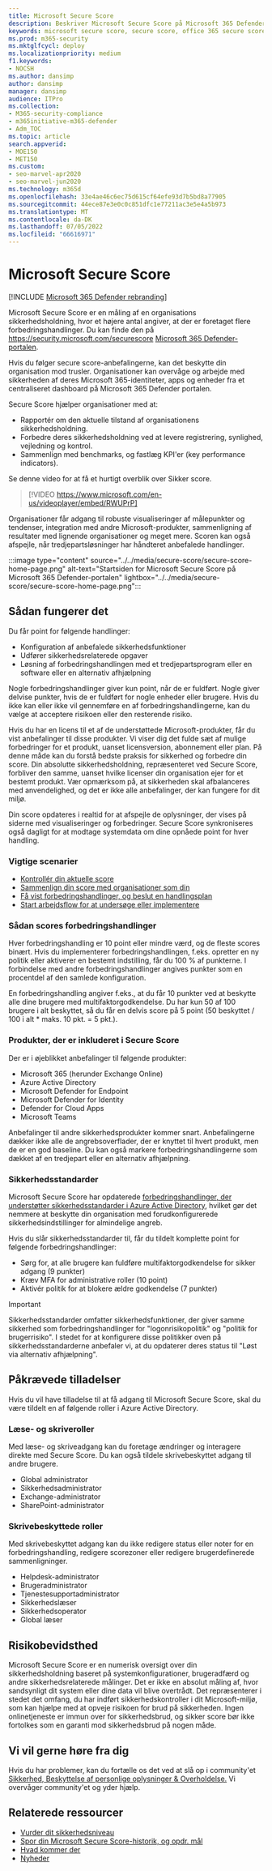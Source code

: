 ```yaml
---
title: Microsoft Secure Score
description: Beskriver Microsoft Secure Score på Microsoft 365 Defender-portalen, hvordan du forbedrer din sikkerhedsholdning, og hvad sikkerhedsadministratorer kan forvente.
keywords: microsoft secure score, secure score, office 365 secure score, microsoft security score, Microsoft 365 Defender portal, forbedringshandlinger
ms.prod: m365-security
ms.mktglfcycl: deploy
ms.localizationpriority: medium
f1.keywords:
- NOCSH
ms.author: dansimp
author: dansimp
manager: dansimp
audience: ITPro
ms.collection:
- M365-security-compliance
- m365initiative-m365-defender
- Adm_TOC
ms.topic: article
search.appverid:
- MOE150
- MET150
ms.custom:
- seo-marvel-apr2020
- seo-marvel-jun2020
ms.technology: m365d
ms.openlocfilehash: 33e4ae46c6ec75d615cf64efe93d7b5bd8a77905
ms.sourcegitcommit: 44ece87e3e0c0c851dfc1e77211ac3e5e4a5b973
ms.translationtype: MT
ms.contentlocale: da-DK
ms.lasthandoff: 07/05/2022
ms.locfileid: "66616971"
---
```

# <a name="microsoft-secure-score"></a>Microsoft Secure Score

[!INCLUDE [Microsoft 365 Defender rebranding](../includes/microsoft-defender.md)]

Microsoft Secure Score er en måling af en organisations sikkerhedsholdning, hvor et højere antal angiver, at der er foretaget flere forbedringshandlinger. Du kan finde den på https://security.microsoft.com/securescore [Microsoft 365 Defender-portalen](microsoft-365-defender-portal.md).

Hvis du følger secure score-anbefalingerne, kan det beskytte din organisation mod trusler. Organisationer kan overvåge og arbejde med sikkerheden af deres Microsoft 365-identiteter, apps og enheder fra et centraliseret dashboard på Microsoft 365 Defender portalen.

Secure Score hjælper organisationer med at:  

* Rapportér om den aktuelle tilstand af organisationens sikkerhedsholdning.
* Forbedre deres sikkerhedsholdning ved at levere registrering, synlighed, vejledning og kontrol.  
* Sammenlign med benchmarks, og fastlæg KPI'er (key performance indicators).

Se denne video for at få et hurtigt overblik over Sikker score.
> [!VIDEO https://www.microsoft.com/en-us/videoplayer/embed/RWUPrP]

Organisationer får adgang til robuste visualiseringer af målepunkter og tendenser, integration med andre Microsoft-produkter, sammenligning af resultater med lignende organisationer og meget mere. Scoren kan også afspejle, når tredjepartsløsninger har håndteret anbefalede handlinger.

:::image type="content" source="../../media/secure-score/secure-score-home-page.png" alt-text="Startsiden for Microsoft Secure Score på Microsoft 365 Defender-portalen" lightbox="../../media/secure-score/secure-score-home-page.png":::

## <a name="how-it-works"></a>Sådan fungerer det

Du får point for følgende handlinger:

- Konfiguration af anbefalede sikkerhedsfunktioner
- Udfører sikkerhedsrelaterede opgaver
- Løsning af forbedringshandlingen med et tredjepartsprogram eller en software eller en alternativ afhjælpning

Nogle forbedringshandlinger giver kun point, når de er fuldført. Nogle giver delvise punkter, hvis de er fuldført for nogle enheder eller brugere. Hvis du ikke kan eller ikke vil gennemføre en af forbedringshandlingerne, kan du vælge at acceptere risikoen eller den resterende risiko.

Hvis du har en licens til et af de understøttede Microsoft-produkter, får du vist anbefalinger til disse produkter. Vi viser dig det fulde sæt af mulige forbedringer for et produkt, uanset licensversion, abonnement eller plan. På denne måde kan du forstå bedste praksis for sikkerhed og forbedre din score. Din absolutte sikkerhedsholdning, repræsenteret ved Secure Score, forbliver den samme, uanset hvilke licenser din organisation ejer for et bestemt produkt. Vær opmærksom på, at sikkerheden skal afbalanceres med anvendelighed, og det er ikke alle anbefalinger, der kan fungere for dit miljø.

Din score opdateres i realtid for at afspejle de oplysninger, der vises på siderne med visualiseringer og forbedringer. Secure Score synkroniseres også dagligt for at modtage systemdata om dine opnåede point for hver handling.

### <a name="key-scenarios"></a>Vigtige scenarier

- [Kontrollér din aktuelle score](microsoft-secure-score-improvement-actions.md#check-your-current-score)
- [Sammenlign din score med organisationer som din](microsoft-secure-score-history-metrics-trends.md#compare-your-score-to-organizations-like-yours)
- [Få vist forbedringshandlinger, og beslut en handlingsplan](microsoft-secure-score-improvement-actions.md#take-action-to-improve-your-score)
- [Start arbejdsflow for at undersøge eller implementere](microsoft-secure-score-improvement-actions.md#view-improvement-action-details)

### <a name="how-improvement-actions-are-scored"></a>Sådan scores forbedringshandlinger

Hver forbedringshandling er 10 point eller mindre værd, og de fleste scores binært. Hvis du implementerer forbedringshandlingen, f.eks. opretter en ny politik eller aktiverer en bestemt indstilling, får du 100 % af punkterne. I forbindelse med andre forbedringshandlinger angives punkter som en procentdel af den samlede konfiguration.

En forbedringshandling angiver f.eks., at du får 10 punkter ved at beskytte alle dine brugere med multifaktorgodkendelse. Du har kun 50 af 100 brugere i alt beskyttet, så du får en delvis score på 5 point (50 beskyttet / 100 i alt * maks. 10 pkt. = 5 pkt.).

### <a name="products-included-in-secure-score"></a>Produkter, der er inkluderet i Secure Score

Der er i øjeblikket anbefalinger til følgende produkter:

- Microsoft 365 (herunder Exchange Online)
- Azure Active Directory
- Microsoft Defender for Endpoint
- Microsoft Defender for Identity
- Defender for Cloud Apps
- Microsoft Teams

Anbefalinger til andre sikkerhedsprodukter kommer snart. Anbefalingerne dækker ikke alle de angrebsoverflader, der er knyttet til hvert produkt, men de er en god baseline. Du kan også markere forbedringshandlingerne som dækket af en tredjepart eller en alternativ afhjælpning.

### <a name="security-defaults"></a>Sikkerhedsstandarder

Microsoft Secure Score har opdaterede [forbedringshandlinger, der understøtter sikkerhedsstandarder i Azure Active Directory](/azure/active-directory/fundamentals/concept-fundamentals-security-defaults), hvilket gør det nemmere at beskytte din organisation med forudkonfigurerede sikkerhedsindstillinger for almindelige angreb.

Hvis du slår sikkerhedsstandarder til, får du tildelt komplette point for følgende forbedringshandlinger:

- Sørg for, at alle brugere kan fuldføre multifaktorgodkendelse for sikker adgang (9 punkter)
- Kræv MFA for administrative roller (10 point)
- Aktivér politik for at blokere ældre godkendelse (7 punkter)

>[!IMPORTANT]
>Sikkerhedsstandarder omfatter sikkerhedsfunktioner, der giver samme sikkerhed som forbedringshandlinger for "logonrisikopolitik" og "politik for brugerrisiko". I stedet for at konfigurere disse politikker oven på sikkerhedsstandarderne anbefaler vi, at du opdaterer deres status til "Løst via alternativ afhjælpning".

## <a name="required-permissions"></a>Påkrævede tilladelser

Hvis du vil have tilladelse til at få adgang til Microsoft Secure Score, skal du være tildelt en af følgende roller i Azure Active Directory.

### <a name="read-and-write-roles"></a>Læse- og skriveroller

Med læse- og skriveadgang kan du foretage ændringer og interagere direkte med Secure Score. Du kan også tildele skrivebeskyttet adgang til andre brugere.

* Global administrator
* Sikkerhedsadministrator
* Exchange-administrator
* SharePoint-administrator

### <a name="read-only-roles"></a>Skrivebeskyttede roller

Med skrivebeskyttet adgang kan du ikke redigere status eller noter for en forbedringshandling, redigere scorezoner eller redigere brugerdefinerede sammenligninger.

* Helpdesk-administrator
* Brugeradministrator
* Tjenestesupportadministrator
* Sikkerhedslæser
* Sikkerhedsoperator
* Global læser

## <a name="risk-awareness"></a>Risikobevidsthed

Microsoft Secure Score er en numerisk oversigt over din sikkerhedsholdning baseret på systemkonfigurationer, brugeradfærd og andre sikkerhedsrelaterede målinger. Det er ikke en absolut måling af, hvor sandsynligt dit system eller dine data vil blive overtrådt. Det repræsenterer i stedet det omfang, du har indført sikkerhedskontroller i dit Microsoft-miljø, som kan hjælpe med at opveje risikoen for brud på sikkerheden. Ingen onlinetjeneste er immun over for sikkerhedsbrud, og sikker score bør ikke fortolkes som en garanti mod sikkerhedsbrud på nogen måde.

## <a name="we-want-to-hear-from-you"></a>Vi vil gerne høre fra dig

Hvis du har problemer, kan du fortælle os det ved at slå op i community'et [Sikkerhed, Beskyttelse af personlige oplysninger & Overholdelse.](https://techcommunity.microsoft.com/t5/Security-Privacy-Compliance/bd-p/security_privacy) Vi overvåger community'et og yder hjælp.

## <a name="related-resources"></a>Relaterede ressourcer

- [Vurder dit sikkerhedsniveau](microsoft-secure-score-improvement-actions.md)
- [Spor din Microsoft Secure Score-historik, og opdr. mål](microsoft-secure-score-history-metrics-trends.md)
- [Hvad kommer der](microsoft-secure-score-whats-coming.md)
- [Nyheder](microsoft-secure-score-whats-new.md)
